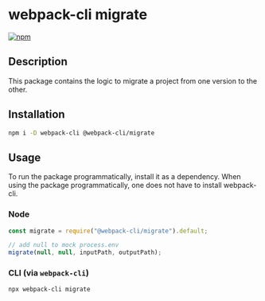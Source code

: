 # webpack-cli migrate

[![npm][downloads]][downloads-url]

## Description

This package contains the logic to migrate a project from one version to the other.

## Installation

```bash
npm i -D webpack-cli @webpack-cli/migrate
```

## Usage

To run the package programmatically, install it as a dependency. When using the package programmatically, one does not have to install webpack-cli.

### Node

```js
const migrate = require("@webpack-cli/migrate").default;

// add null to mock process.env
migrate(null, null, inputPath, outputPath);
```

### CLI (via `webpack-cli`)

```bash
npx webpack-cli migrate
```

[downloads]: https://img.shields.io/npm/dm/@webpack-cli/migrate.svg
[downloads-url]: https://www.npmjs.com/package/@webpack-cli/migrate
